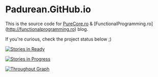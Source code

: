 # Padurean.GitHub.io

This is the source code for [PureCore.ro](http://purecore.ro) & [FunctionalProgramming.ro] (http://functionalprogramming.ro) blog.

If you're curious, check the project status below ;)

[![Stories in Ready](https://badge.waffle.io/padurean/padurean.github.io.svg?label=ready&title=Ready)](http://waffle.io/padurean/padurean.github.io)

[![Stories in Progress](https://badge.waffle.io/padurean/padurean.github.io.svg?label=in%20progress&title=In%20Progress)](http://waffle.io/padurean/padurean.github.io)

[![Throughput Graph](https://graphs.waffle.io/padurean/padurean.github.io/throughput.svg)](https://waffle.io/padurean/padurean.github.io/metrics)
